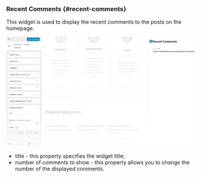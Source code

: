 ### Recent Comments {#recent-comments}





This widget is used to display the recent comments to the posts on the homepage.

![](/assets/134345345import.png)

* title - this property specifies the widget title;
* number of comments to show - this property allows you to change the number of the displayed comments.



